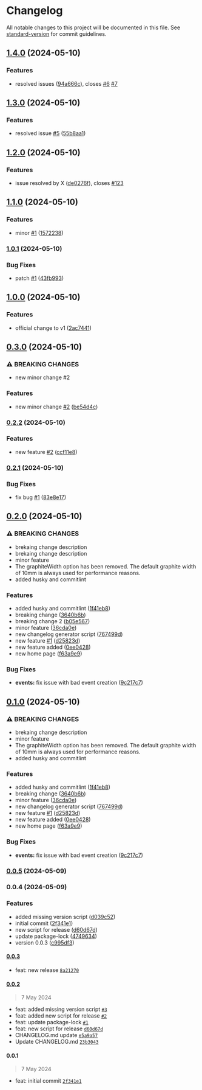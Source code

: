 # Changelog

All notable changes to this project will be documented in this file. See [standard-version](https://github.com/conventional-changelog/standard-version) for commit guidelines.

## [1.4.0](https://github.com/dkrzysztof/changelog-test/compare/v1.3.0...v1.4.0) (2024-05-10)


### Features

* resolved issues ([94a666c](https://github.com/dkrzysztof/changelog-test/commit/94a666cedca19a4cb88a5300c3dc20a770fc2600)), closes [#6](https://github.com/dkrzysztof/changelog-test/issues/6) [#7](https://github.com/dkrzysztof/changelog-test/issues/7)

## [1.3.0](https://github.com/dkrzysztof/changelog-test/compare/v1.2.0...v1.3.0) (2024-05-10)


### Features

* resolved issue [#5](https://github.com/dkrzysztof/changelog-test/issues/5) ([55b8aa1](https://github.com/dkrzysztof/changelog-test/commit/55b8aa10065640a42023bff2876ab0ad62a56363))

## [1.2.0](https://github.com/dkrzysztof/changelog-test/compare/v1.1.0...v1.2.0) (2024-05-10)


### Features

* issue resolved by X ([de0276f](https://github.com/dkrzysztof/changelog-test/commit/de0276facb73d0a76c58075df42668bb7f45d8c8)), closes [#123](https://github.com/dkrzysztof/changelog-test/issues/123)

## [1.1.0](https://github.com/dkrzysztof/changelog-test/compare/v1.0.1...v1.1.0) (2024-05-10)


### Features

* minor [#1](https://github.com/dkrzysztof/changelog-test/issues/1) ([1572238](https://github.com/dkrzysztof/changelog-test/commit/157223824b9b7b1db4a6b70aa2995f727b57e2fb))

### [1.0.1](https://github.com/dkrzysztof/changelog-test/compare/v1.0.0...v1.0.1) (2024-05-10)


### Bug Fixes

* patch [#1](https://github.com/dkrzysztof/changelog-test/issues/1) ([43fb993](https://github.com/dkrzysztof/changelog-test/commit/43fb993e93394aae2cfab4715c78415b531121e6))

## [1.0.0](https://github.com/dkrzysztof/changelog-test/compare/v0.3.0...v1.0.0) (2024-05-10)


### Features

* official change to v1 ([2ac7441](https://github.com/dkrzysztof/changelog-test/commit/2ac7441c30f2e33099aa479e14fc81af58c20579))

## [0.3.0](https://github.com/dkrzysztof/changelog-test/compare/v0.2.2...v0.3.0) (2024-05-10)


### ⚠ BREAKING CHANGES

* new minor change #2

### Features

* new minor change [#2](https://github.com/dkrzysztof/changelog-test/issues/2) ([be54d4c](https://github.com/dkrzysztof/changelog-test/commit/be54d4c13e8a3e735e104f82a1bfcc443183d89f))

### [0.2.2](https://github.com/dkrzysztof/changelog-test/compare/v0.2.1...v0.2.2) (2024-05-10)


### Features

* new feature [#2](https://github.com/dkrzysztof/changelog-test/issues/2) ([ccf11e8](https://github.com/dkrzysztof/changelog-test/commit/ccf11e87fda948fcfba19bb4bafcb6de15c0ae4b))

### [0.2.1](https://github.com/dkrzysztof/changelog-test/compare/v0.2.0...v0.2.1) (2024-05-10)


### Bug Fixes

* fix bug [#1](https://github.com/dkrzysztof/changelog-test/issues/1) ([83e8e17](https://github.com/dkrzysztof/changelog-test/commit/83e8e17f997b603e0eda7c7eb9ae93c899216fbb))

## [0.2.0](https://github.com/dkrzysztof/changelog-test/compare/v0.0.5...v0.2.0) (2024-05-10)


### ⚠ BREAKING CHANGES

* brekaing change description
* brekaing change description
* minor feature
* The graphiteWidth option has been removed.
The default graphite width of 10mm is always used for performance reasons.
* added husky and commitlint

### Features

* added husky and commitlint ([1f41eb8](https://github.com/dkrzysztof/changelog-test/commit/1f41eb894e52d9c5c21848b6527caf2dc03b31ed))
* breaking change ([3640b6b](https://github.com/dkrzysztof/changelog-test/commit/3640b6b57970f2589e0c9cef8f4ee5395d677a98))
* breaking change 2 ([b05e567](https://github.com/dkrzysztof/changelog-test/commit/b05e5673399e486d5a018b92d5184224566034cf))
* minor feature ([36cda0e](https://github.com/dkrzysztof/changelog-test/commit/36cda0e3bd54c410421ea3261dfe0a16e18d88f8))
* new changelog generator script ([767499d](https://github.com/dkrzysztof/changelog-test/commit/767499d09a01a7b8f2378b056b9499f479195f72))
* new feature [#1](https://github.com/dkrzysztof/changelog-test/issues/1) ([d25823d](https://github.com/dkrzysztof/changelog-test/commit/d25823dc4e7a200e21c521673c7669b10ca1136a))
* new feature added ([0ee0428](https://github.com/dkrzysztof/changelog-test/commit/0ee04288649b67c3d9d5f3a87af5241f7de5998d))
* new home page ([f63a9e9](https://github.com/dkrzysztof/changelog-test/commit/f63a9e9deee51bd92e389777e0e61c506492220e))


### Bug Fixes

* **events:** fix issue with bad event creation ([9c217c7](https://github.com/dkrzysztof/changelog-test/commit/9c217c72d59efc0ad5a72996aad8b89b64c6b568))

## [0.1.0](https://github.com/dkrzysztof/changelog-test/compare/v0.0.5...v0.1.0) (2024-05-10)


### ⚠ BREAKING CHANGES

* brekaing change description
* minor feature
* The graphiteWidth option has been removed.
The default graphite width of 10mm is always used for performance reasons.
* added husky and commitlint

### Features

* added husky and commitlint ([1f41eb8](https://github.com/dkrzysztof/changelog-test/commit/1f41eb894e52d9c5c21848b6527caf2dc03b31ed))
* breaking change ([3640b6b](https://github.com/dkrzysztof/changelog-test/commit/3640b6b57970f2589e0c9cef8f4ee5395d677a98))
* minor feature ([36cda0e](https://github.com/dkrzysztof/changelog-test/commit/36cda0e3bd54c410421ea3261dfe0a16e18d88f8))
* new changelog generator script ([767499d](https://github.com/dkrzysztof/changelog-test/commit/767499d09a01a7b8f2378b056b9499f479195f72))
* new feature [#1](https://github.com/dkrzysztof/changelog-test/issues/1) ([d25823d](https://github.com/dkrzysztof/changelog-test/commit/d25823dc4e7a200e21c521673c7669b10ca1136a))
* new feature added ([0ee0428](https://github.com/dkrzysztof/changelog-test/commit/0ee04288649b67c3d9d5f3a87af5241f7de5998d))
* new home page ([f63a9e9](https://github.com/dkrzysztof/changelog-test/commit/f63a9e9deee51bd92e389777e0e61c506492220e))


### Bug Fixes

* **events:** fix issue with bad event creation ([9c217c7](https://github.com/dkrzysztof/changelog-test/commit/9c217c72d59efc0ad5a72996aad8b89b64c6b568))

### [0.0.5](https://github.com/dkrzysztof/changelog-test/compare/v0.0.4...v0.0.5) (2024-05-09)

### 0.0.4 (2024-05-09)


### Features

* added missing version script ([d039c52](https://github.com/dkrzysztof/changelog-test/commit/d039c52ac63a845172d5f5fec430db34efa4c4e4))
* initial commit ([2f341e1](https://github.com/dkrzysztof/changelog-test/commit/2f341e1f9ba3156adb4527703cfb1a862c1a42ef))
* new script for release ([d60d67d](https://github.com/dkrzysztof/changelog-test/commit/d60d67d3d7906c5e7ede89accaddcaefb338d228))
* update package-lock ([4749634](https://github.com/dkrzysztof/changelog-test/commit/474963442c1cc931cd1e37df13fed363b14c178e))
* version 0.0.3 ([c995df3](https://github.com/dkrzysztof/changelog-test/commit/c995df3a155535b45d4c3f0bf9071f85b2db8154))

#### [0.0.3](https://github.com/dkrzysztof/changelog-test/compare/0.0.2...0.0.3)

- feat: new release [`8a21270`](https://github.com/dkrzysztof/changelog-test/commit/8a21270f36d5ab7e814b49f31a7be57aafb75579)

#### [0.0.2](https://github.com/dkrzysztof/changelog-test/compare/0.0.1...0.0.2)

> 7 May 2024

- feat: added missing version script [`#3`](https://github.com/dkrzysztof/changelog-test/pull/3)
- feat: added new script for release [`#2`](https://github.com/dkrzysztof/changelog-test/pull/2)
- feat: update package-lock [`#1`](https://github.com/dkrzysztof/changelog-test/pull/1)
- feat: new script for release [`d60d67d`](https://github.com/dkrzysztof/changelog-test/commit/d60d67d3d7906c5e7ede89accaddcaefb338d228)
- CHANGELOG.md update [`e5a9a57`](https://github.com/dkrzysztof/changelog-test/commit/e5a9a570606a96892d74706ec792785de6233560)
- Update CHANGELOG.md [`23b3043`](https://github.com/dkrzysztof/changelog-test/commit/23b3043a8fd05c480eb8c274da79e24d2db590cc)

#### 0.0.1

> 7 May 2024

- feat: initial commit [`2f341e1`](https://github.com/dkrzysztof/changelog-test/commit/2f341e1f9ba3156adb4527703cfb1a862c1a42ef)
